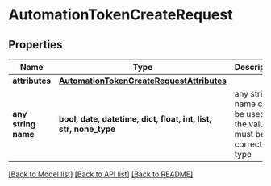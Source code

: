 # AutomationTokenCreateRequest


## Properties
Name | Type | Description | Notes
------------ | ------------- | ------------- | -------------
**attributes** | [**AutomationTokenCreateRequestAttributes**](AutomationTokenCreateRequestAttributes.md) |  | [optional] 
**any string name** | **bool, date, datetime, dict, float, int, list, str, none_type** | any string name can be used but the value must be the correct type | [optional]

[[Back to Model list]](../README.md#documentation-for-models) [[Back to API list]](../README.md#documentation-for-api-endpoints) [[Back to README]](../README.md)


